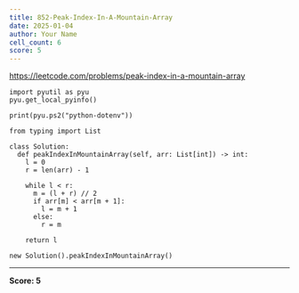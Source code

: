 ```yaml
---
title: 852-Peak-Index-In-A-Mountain-Array
date: 2025-01-04
author: Your Name
cell_count: 6
score: 5
---
```


https://leetcode.com/problems/peak-index-in-a-mountain-array


```
import pyutil as pyu
pyu.get_local_pyinfo()
```


```
print(pyu.ps2("python-dotenv"))
```


```
from typing import List
```


```
class Solution:
  def peakIndexInMountainArray(self, arr: List[int]) -> int:
    l = 0
    r = len(arr) - 1

    while l < r:
      m = (l + r) // 2
      if arr[m] < arr[m + 1]:
        l = m + 1
      else:
        r = m

    return l
```


```
new Solution().peakIndexInMountainArray()
```


---
**Score: 5**